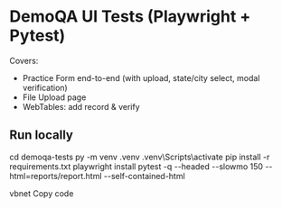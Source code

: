 # DemoQA UI Tests (Playwright + Pytest)

Covers:
- Practice Form end-to-end (with upload, state/city select, modal verification)
- File Upload page
- WebTables: add record & verify

## Run locally
cd demoqa-tests
py -m venv .venv
.venv\Scripts\activate
pip install -r requirements.txt
playwright install
pytest -q --headed --slowmo 150 --html=reports/report.html --self-contained-html

vbnet
Copy code
